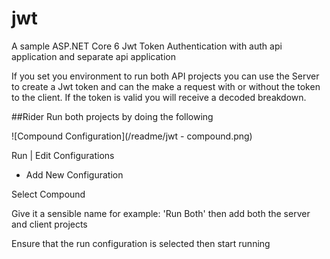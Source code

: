 # jwt
A sample ASP.NET Core 6 Jwt Token Authentication with auth api application and separate api application

If you set you environment to run both API projects you can use the Server to create a Jwt token and can the make a request with or without the token to the client.  If the token is valid you will receive a decoded breakdown.

##Rider
Run both projects by doing the following

![Compound Configuration](/readme/jwt - compound.png)

Run | Edit Configurations

+ Add New Configuration

Select Compound 

Give it a sensible name for example: 'Run Both' then add both the server and client projects

Ensure that the run configuration is selected then start running
